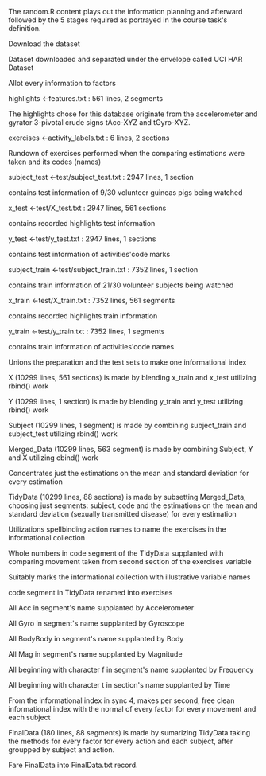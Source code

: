 The random.R content plays out the information planning and afterward followed by the 5 stages required as portrayed in the course task's definition. 

Download the dataset 

Dataset downloaded and separated under the envelope called UCI HAR Dataset 

Allot every information to factors 

highlights <-features.txt : 561 lines, 2 segments 

The highlights chose for this database originate from the accelerometer and gyrator 3-pivotal crude signs tAcc-XYZ and tGyro-XYZ. 

exercises <-activity_labels.txt : 6 lines, 2 sections 

Rundown of exercises performed when the comparing estimations were taken and its codes (names) 

subject_test <-test/subject_test.txt : 2947 lines, 1 section 

contains test information of 9/30 volunteer guineas pigs being watched 

x_test <-test/X_test.txt : 2947 lines, 561 sections 

contains recorded highlights test information 

y_test <-test/y_test.txt : 2947 lines, 1 sections 

contains test information of activities'code marks 

subject_train <-test/subject_train.txt : 7352 lines, 1 section 

contains train information of 21/30 volunteer subjects being watched 

x_train <-test/X_train.txt : 7352 lines, 561 segments 

contains recorded highlights train information 

y_train <-test/y_train.txt : 7352 lines, 1 segments 

contains train information of activities'code names 

Unions the preparation and the test sets to make one informational index 

X (10299 lines, 561 sections) is made by blending x_train and x_test utilizing rbind() work 

Y (10299 lines, 1 section) is made by blending y_train and y_test utilizing rbind() work 

Subject (10299 lines, 1 segment) is made by combining subject_train and subject_test utilizing rbind() work 

Merged_Data (10299 lines, 563 segment) is made by combining Subject, Y and X utilizing cbind() work 

Concentrates just the estimations on the mean and standard deviation for every estimation 

TidyData (10299 lines, 88 sections) is made by subsetting Merged_Data, choosing just segments: subject, code and the estimations on the mean and standard deviation (sexually transmitted disease) for every estimation 

Utilizations spellbinding action names to name the exercises in the informational collection 

Whole numbers in code segment of the TidyData supplanted with comparing movement taken from second section of the exercises variable 

Suitably marks the informational collection with illustrative variable names 

code segment in TidyData renamed into exercises 

All Acc in segment's name supplanted by Accelerometer 

All Gyro in segment's name supplanted by Gyroscope 

All BodyBody in segment's name supplanted by Body 

All Mag in segment's name supplanted by Magnitude 

All beginning with character f in segment's name supplanted by Frequency 

All beginning with character t in section's name supplanted by Time 

From the informational index in sync 4, makes per second, free clean informational index with the normal of every factor for every movement and each subject 

FinalData (180 lines, 88 segments) is made by sumarizing TidyData taking the methods for every factor for every action and each subject, after groupped by subject and action. 

Fare FinalData into FinalData.txt record.
